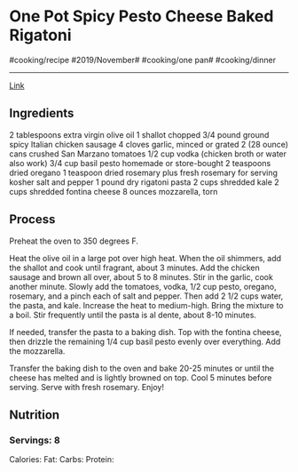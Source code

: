 # One Pot Spicy Pesto Cheese Baked Rigatoni
#cooking/recipe #2019/November# #cooking/one pan# #cooking/dinner
- - - -
[Link](https://www.halfbakedharvest.com/one-pot-spicy-pesto-cheese-baked-rigatoni/)

## Ingredients
2 tablespoons extra virgin olive oil
1 shallot chopped
3/4 pound ground spicy Italian chicken sausage
4 cloves garlic, minced or grated
2 (28 ounce) cans crushed San Marzano tomatoes
1/2 cup vodka (chicken broth or water also work)
3/4 cup basil pesto homemade or store-bought
2 teaspoons dried oregano
1 teaspoon dried rosemary plus fresh rosemary for serving
kosher salt and pepper
1 pound dry rigatoni pasta
2 cups shredded kale
2 cups shredded fontina cheese
8 ounces mozzarella, torn

## Process
Preheat the oven to 350 degrees F.

Heat the olive oil in a large pot over high heat. When the oil shimmers, add the shallot and cook until fragrant, about 3 minutes. Add the chicken sausage and brown all over, about 5 to 8 minutes. Stir in the garlic, cook another minute. Slowly add the tomatoes, vodka, 1/2 cup pesto, oregano, rosemary, and a pinch each of salt and pepper. Then add 2 1/2 cups water, the pasta, and kale. Increase the heat to medium-high. Bring the mixture to a boil. Stir frequently until the pasta is al dente, about 8-10 minutes. 

If needed, transfer the pasta to a baking dish. Top with the fontina cheese, then drizzle the remaining 1/4 cup basil pesto evenly over everything. Add the mozzarella.

Transfer the baking dish to the oven and bake 20-25 minutes or until the cheese has melted and is lightly browned on top. Cool 5 minutes before serving. Serve with fresh rosemary. Enjoy!

## Nutrition
### Servings: 8
Calories: 
Fat: 
Carbs: 
Protein: 